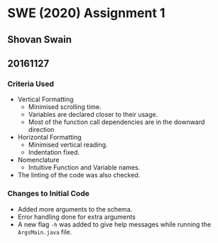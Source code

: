 # SWE (2020) Assignment 1

## Shovan Swain
## 20161127

### Criteria Used

- Vertical Formatting
    - Minimised scrolling time.
    - Variables are declared closer to their usage.
    - Most of the function call dependencies are in the downward direction
- Horizontal Formatting
    - Minimised vertical reading.
    - Indentation fixed.
- Nomenclature
    - Intuitive Function and Variable names.
- The linting of the code was also checked.

### Changes to Initial Code
- Added more arguments to the schema.
- Error handling done for extra arguments
- A new flag ```-h``` was added to give help messages while running the ```ArgsMain.java``` file.

